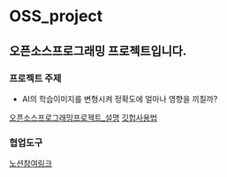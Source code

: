 # OSS_project
## 오픈소스프로그래밍 프로젝트입니다.

### 프로젝트 주제
- AI의 학습이미지를 변형시켜 정확도에 얼마나 영향을 끼칠까?

[오픈소스프로그래밍프로젝트_설명](https://github.com/user-attachments/files/22571561/_.pptx)
[깃헙사용법](https://github.com/sondonghan20221993/OSS_project/blob/develop/Git%20%EC%82%AC%EC%9A%A9%EB%B2%95.ppt)

### 협업도구
[노션참여링크](https://www.notion.so/invite/d5381a16754856a7cb29a3564de00411e8988076)
